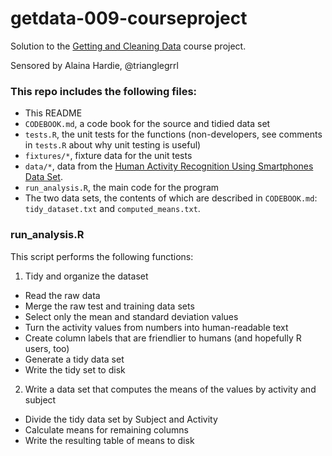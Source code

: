 # getdata-009-courseproject

Solution to the [Getting and Cleaning Data](https://class.coursera.org/getdata-009/) course project.

Sensored by Alaina Hardie, @trianglegrrl

### This repo includes the following files:

* This README
* `CODEBOOK.md`, a code book for the source and tidied data set
* `tests.R`, the unit tests for the functions (non-developers, see comments in `tests.R` about why unit testing is useful)
* `fixtures/*`, fixture data for the unit tests
* `data/*`, data from the [Human Activity Recognition Using Smartphones Data Set](http://archive.ics.uci.edu/ml/datasets/Human+Activity+Recognition+Using+Smartphones).
* `run_analysis.R`, the main code for the program
* The two data sets, the contents of which are described in `CODEBOOK.md`: `tidy_dataset.txt` and `computed_means.txt`.

### run_analysis.R

This script performs the following functions:

1. Tidy and organize the dataset
 * Read the raw data
 * Merge the raw test and training data sets
 * Select only the mean and standard deviation values
 * Turn the activity values from numbers into human-readable text
 * Create column labels that are friendlier to humans (and hopefully R users, too)
 * Generate a tidy data set
 * Write the tidy set to disk

2. Write a data set that computes the means of the values by activity and subject
 * Divide the tidy data set by Subject and Activity
 * Calculate means for remaining columns
 * Write the resulting table of means to disk
